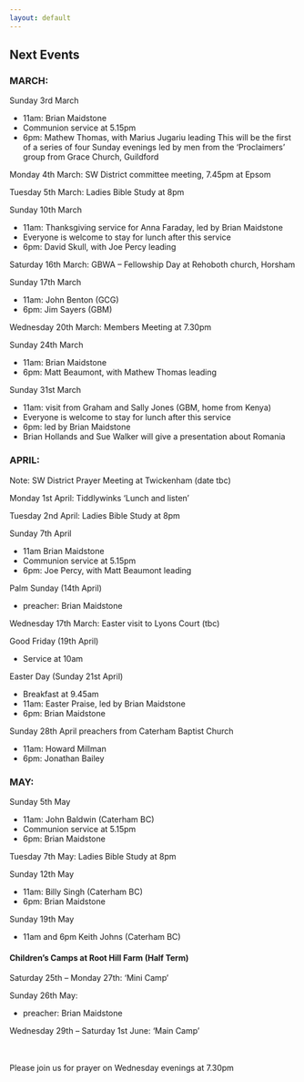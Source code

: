 ```yaml
---
layout: default
---
```


## **Next Events**

### **MARCH:**
Sunday 3rd March 
- 11am: Brian Maidstone     
- Communion service at 5.15pm
- 6pm:  Mathew Thomas, with Marius Jugariu leading
This will be the first of a series of four Sunday evenings led by men from the ‘Proclaimers’ group from Grace Church, Guildford

Monday 4th March:  SW District committee meeting, 7.45pm at Epsom

Tuesday 5th March: Ladies Bible Study at 8pm

Sunday 10th March  
- 11am: Thanksgiving service for Anna Faraday, led by Brian Maidstone
- Everyone is welcome to stay for lunch after this service
- 6pm: David Skull, with Joe Percy leading

Saturday 16th March:  GBWA – Fellowship Day at Rehoboth church, Horsham

Sunday 17th March
- 11am: John Benton (GCG)
- 6pm: Jim Sayers (GBM)

Wednesday 20th March:  Members Meeting at 7.30pm

Sunday 24th March
- 11am: Brian Maidstone
- 6pm: Matt Beaumont, with Mathew Thomas leading

Sunday 31st March  
- 11am: visit from Graham and Sally Jones (GBM, home from Kenya)
- Everyone is welcome to stay for lunch after this service
- 6pm: led by Brian Maidstone 
- Brian Hollands and Sue Walker will give a presentation about Romania

### **APRIL:**
Note: SW District Prayer Meeting at Twickenham (date tbc)

Monday 1st April:  Tiddlywinks ‘Lunch and listen’

Tuesday 2nd April:  Ladies Bible Study at 8pm

Sunday 7th April
- 11am Brian Maidstone             
- Communion service at 5.15pm
- 6pm: Joe Percy, with Matt Beaumont leading

Palm Sunday (14th April)   
- preacher: Brian Maidstone

Wednesday 17th March:  Easter visit to Lyons Court (tbc)

Good Friday (19th April)
- Service at 10am

Easter Day (Sunday 21st April)  
- Breakfast at 9.45am
- 11am: Easter Praise, led by Brian Maidstone
- 6pm: Brian Maidstone

Sunday 28th April  preachers from Caterham Baptist Church
- 11am: Howard Millman
- 6pm: Jonathan Bailey

### **MAY:**
Sunday 5th May
- 11am: John Baldwin (Caterham BC)  
- Communion service at 5.15pm
- 6pm: Brian Maidstone

Tuesday 7th May:   Ladies Bible Study at 8pm

Sunday 12th May
- 11am: Billy Singh (Caterham BC)
- 6pm: Brian Maidstone

Sunday 19th May 
- 11am and 6pm Keith Johns (Caterham BC)

#### **Children’s Camps at Root Hill Farm (Half Term)**
Saturday 25th – Monday 27th: ‘Mini Camp’

Sunday 26th May: 
- preacher: Brian Maidstone

Wednesday 29th – Saturday 1st June: ‘Main Camp’

<br/>
<br/>
Please join us for prayer on Wednesday evenings at 7.30pm


